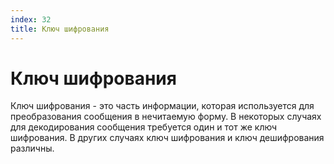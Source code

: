 ```yaml
---
index: 32
title: Ключ шифрования
---
```

# Ключ шифрования

Ключ шифрования - это часть информации, которая используется для преобразования сообщения в нечитаемую форму. В некоторых случаях для декодирования сообщения требуется один и тот же ключ шифрования. В других случаях ключ шифрования и ключ дешифрования различны.
